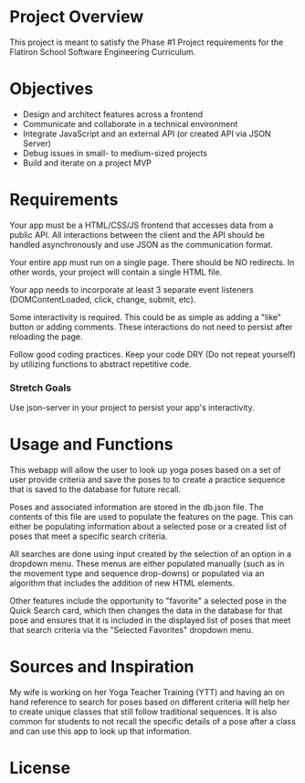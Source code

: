 # Project Overview
This project is meant to satisfy the Phase #1 Project requirements for the Flatiron School Software Engineering Curriculum. 

# Objectives
- Design and architect features across a frontend
- Communicate and collaborate in a technical environment
- Integrate JavaScript and an external API (or created API via JSON Server)
- Debug issues in small- to medium-sized projects
- Build and iterate on a project MVP

# Requirements
Your app must be a HTML/CSS/JS frontend that accesses data from a public API. All interactions between the client and the API should be handled asynchronously and use JSON as the communication format.

Your entire app must run on a single page. There should be NO redirects. In other words, your project will contain a single HTML file.

Your app needs to incorporate at least 3 separate event listeners (DOMContentLoaded, click, change, submit, etc).

Some interactivity is required. This could be as simple as adding a "like" button or adding comments. These interactions do not need to persist after reloading the page.

Follow good coding practices. Keep your code DRY (Do not repeat yourself) by utilizing functions to abstract repetitive code.

### Stretch Goals
Use json-server in your project to persist your app's interactivity.

# Usage and Functions
This webapp will allow the user to look up yoga poses based on a set of user provide criteria and save the poses to to create a practice sequence that is saved to the database for future recall.

Poses and associated information are stored in the db.json file. The contents of this file are used to populate the features on the page. This can either be populating information about a selected pose or a created list of poses that meet a specific search criteria. 

All searches are done using input created by the selection of an option in a dropdown menu. These menus are either populated manually (such as in the movement type and sequence drop-downs) or populated via an algorithm that includes the addition of new HTML elements. 

Other features include the opportunity to "favorite" a selected pose in the Quick Search card, which then changes the data in the database for that pose and ensures that it is included in the displayed list of poses that meet that search criteria via the "Selected Favorites" dropdown menu. 

# Sources and Inspiration
My wife is working on her Yoga Teacher Training (YTT) and having an on hand reference to search for poses based on different criteria will help her to create unique classes that still follow traditional sequences. It is also common for students to not recall the specific details of a pose after a class and can use this app to look up that information. 

# License
